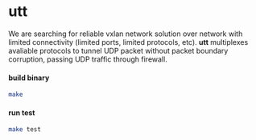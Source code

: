 # utt

We are searching for reliable vxlan network solution over network with limited connectivity (limited ports, limited protocols, etc). **utt** multiplexes avaliable protocols to tunnel UDP packet without packet boundary corruption, passing UDP traffic through firewall. 

#### build binary

```bash
make
```

#### run test

```bash
make test
```